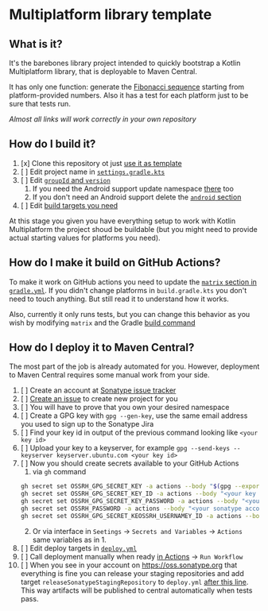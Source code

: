 # Multiplatform library template

## What is it?

It's the barebones library project intended to quickly bootstrap a Kotlin Multiplatform library, that is deployable to Maven Central.

It has only one function: generate the [Fibonacci sequence](https://en.wikipedia.org/wiki/Fibonacci_sequence) starting from platform-provided numbers. Also it has a test for each platform just to be sure that tests run.

*Almost all links will work correctly in your own repository*

## How do I build it?

1. [x] Clone this repository ot just [use it as template](https://github.com/asm0dey/dummylib-multiplatform/generate)
2. [ ] Edit project name in [`settings.gradle.kts`](settings.gradle.kts#L17)
3. [ ] Edit [`groupId` and `version`](convention-plugins/src/main/kotlin/module.publication.gradle.kts#L10-L11)
    1. If you need the Android support update namespace [there](library/build.gradle.kts#L38) too
    1. If you don't need an Android support delete the [`android` section](library/build.gradle.kts#L37-L43)
4. [ ] Edit [build targets you need](library/build.gradle.kts#L9-L21)

At this stage you given you have everything setup to work with Kotlin Multiplatform the project shoud be buildable (but you might need to provide actual starting values for platforms you need).

## How do I make it build on GitHub Actions?

To make it work on GitHub actions you need to update the [`matrix` section in `gradle.yml`](.github/workflows/gradle.yml#L25-L34). If you didn't change platforms in `build.gradle.kts` you don't need to touch anything. But still read it to understand how it works.

Also, currently it only runs tests, but you can change this behavior as you wish by modifying `matrix` and the Gradle [build command](.github/workflows/gradle.yml#L52)

## How do I deploy it to Maven Central?

The most part of the job is already automated for you. However, deployment to Maven Central requires some manual work from your side. 

1. [ ] Create an account at [Sonatype issue tracker](https://issues.sonatype.org/secure/Signup!default.jspa)
2. [ ] [Create an issue](https://issues.sonatype.org/secure/CreateIssue.jspa?issuetype=21&pid=10134) to create new project for you
3. [ ] You will have to prove that you own your desired namespace
4. [ ] Create a GPG key with `gpg --gen-key`, use the same email address you used to sign up to the Sonatype Jira
5. [ ] Find your key id in output of the previous command looking like `<your key id>`
6. [ ] Upload your key to a keyserver, for example `gpg --send-keys --keyserver keyserver.ubuntu.com <your key id>`
7. [ ] Now you should create secrets available to your GitHub Actions
    1. via `gh` command
    ```bash
    gh secret set OSSRH_GPG_SECRET_KEY -a actions --body "$(gpg --export-secret-key --armor "<your key id>")"
    gh secret set OSSRH_GPG_SECRET_KEY_ID -a actions --body "<your key id>"
    gh secret set OSSRH_GPG_SECRET_KEY_PASSWORD -a actions --body "<your key password>"
    gh secret set OSSRH_PASSWORD -a actions --body "<your sonatype account password>"
    gh secret set OSSRH_GPG_SECRET_KEOSSRH_USERNAMEY_ID -a actions --body "<your sonatype account username>"
    ```
    2. Or via interface in `Seetings` → `Secrets and Variables` → `Actions` same variables as in 1.
8. [ ] Edit deploy targets in [`deploy.yml`](.github/workflows/deploy.yml#L23-L36)
9. [ ] Call deployment manually when ready [in Actions](../../actions/workflows/deploy.yml) → `Run Workflow`
10. [ ] When you see in your account on https://oss.sonatype.org that everything is fine you can release your staging repositories and add target `releaseSonatypeStagingRepository` to `deploy.yml` [after this line](.github/workflows/deploy.yml#L60). This way artifacts will be published to central automatically when tests pass.


